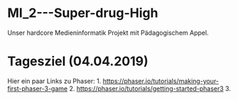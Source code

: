 # MI_2---Super-drug-High
Unser hardcore Medieninformatik Projekt mit Pädagogischem Appel.
# Tagesziel (04.04.2019)
Hier ein paar Links zu Phaser: 1. https://phaser.io/tutorials/making-your-first-phaser-3-game
                               2. https://phaser.io/tutorials/getting-started-phaser3
                               3. 

                               